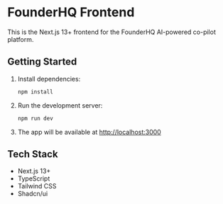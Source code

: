 # FounderHQ Frontend

This is the Next.js 13+ frontend for the FounderHQ AI-powered co-pilot platform.

## Getting Started

1. Install dependencies:
   ```bash
   npm install
   ```
2. Run the development server:
   ```bash
   npm run dev
   ```
3. The app will be available at [http://localhost:3000](http://localhost:3000)

## Tech Stack
- Next.js 13+
- TypeScript
- Tailwind CSS
- Shadcn/ui 